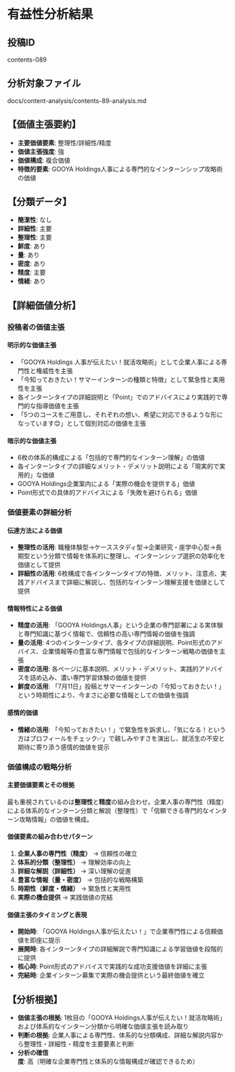 # 有益性分析結果

## 投稿ID
contents-089

## 分析対象ファイル
docs/content-analysis/contents-89-analysis.md

## 【価値主張要約】
- **主要価値要素**: 整理性/詳細性/精度
- **価値主張強度**: 強
- **価値構成**: 複合価値
- **特徴的要素**: GOOYA Holdings人事による専門的なインターンシップ攻略術の価値

## 【分類データ】
- **簡潔性**: なし
- **詳細性**: 主要
- **整理性**: 主要
- **鮮度**: あり
- **量**: あり
- **密度**: あり
- **精度**: 主要
- **情緒**: あり

## 【詳細価値分析】

### 投稿者の価値主張
#### 明示的な価値主張
- 「GOOYA Holdings 人事が伝えたい！就活攻略術」として企業人事による専門性と権威性を主張
- 「今知っておきたい！サマーインターンの種類と特徴」として緊急性と実用性を主張
- 各インターンタイプの詳細説明と「Point」でのアドバイスにより実践的で専門的な指導価値を主張
- 「5つのコースをご用意し、それぞれの想い、希望に対応できるような形になっています😊」として個別対応の価値を主張

#### 暗示的な価値主張
- 6枚の体系的構成による「包括的で専門的なインターン理解」の価値
- 各インターンタイプの詳細なメリット・デメリット説明による「現実的で実用的」な価値
- GOOYA Holdings企業案内による「実際の機会を提供する」価値
- Point形式での具体的アドバイスによる「失敗を避けられる」価値

### 価値要素の詳細分析

#### 伝達方法による価値
- **整理性の活用**: 職種体験型→ケーススタディ型→企業研究・座学中心型→長期型という分類で情報を体系的に整理し、インターンシップ選択の効率化を価値として提供
- **詳細性の活用**: 6枚構成で各インターンタイプの特徴、メリット、注意点、実践アドバイスまで詳細に解説し、包括的なインターン理解支援を価値として提供

#### 情報特性による価値
- **精度の活用**: 「GOOYA Holdings人事」という企業の専門部署による実体験と専門知識に基づく情報で、信頼性の高い専門情報の価値を強調
- **量の活用**: 4つのインターンタイプ、各タイプの詳細説明、Point形式のアドバイス、企業情報等の豊富な専門情報で包括的なインターン戦略の価値を主張
- **密度の活用**: 各ページに基本説明、メリット・デメリット、実践的アドバイスを詰め込み、濃い専門学習体験の価値を提供
- **鮮度の活用**: 「7月11日」投稿とサマーインターンの「今知っておきたい！」という時期性により、今まさに必要な情報としての価値を強調

#### 感情的価値
- **情緒の活用**: 「今知っておきたい！」で緊急性を訴求し、「気になる！という方はプロフィールをチェック✅」で親しみやすさを演出し、就活生の不安と期待に寄り添う感情的価値を提示

### 価値構成の戦略分析
#### 主要価値要素とその根拠
最も重視されているのは**整理性**と**精度**の組み合わせ。企業人事の専門性（精度）による体系的なインターン分類と解説（整理性）で「信頼できる専門的なインターン攻略情報」の価値を構成。

#### 価値要素の組み合わせパターン
1. **企業人事の専門性（精度）** → 信頼性の確立
2. **体系的分類（整理性）** → 理解効率の向上
3. **詳細な解説（詳細性）** → 深い理解の促進
4. **豊富な情報（量・密度）** → 包括的な戦略構築
5. **時期性（鮮度・情緒）** → 緊急性と実用性
6. **実際の機会提供** → 実践価値の完結

#### 価値主張のタイミングと表現
- **開始時**: 「GOOYA Holdings人事が伝えたい！」で企業専門性による信頼価値を即座に提示
- **展開時**: 各インターンタイプの詳細解説で専門知識による学習価値を段階的に提供
- **核心時**: Point形式のアドバイスで実践的な成功支援価値を詳細に主張
- **完結時**: 企業インターン募集で実際の機会提供という最終価値を確立

## 【分析根拠】
- **価値主張の根拠**: 1枚目の「GOOYA Holdings人事が伝えたい！就活攻略術」および体系的なインターン分類から明確な価値主張を読み取り
- **判断の根拠**: 企業人事による専門性、体系的な分類構成、詳細な解説内容から整理性・詳細性・精度を主要要素と判断
- **分析の確信度**: 高（明確な企業専門性と体系的な情報構成が確認できるため）